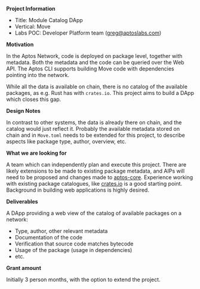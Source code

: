 **Project Information**

- Title: Module Catalog DApp
- Vertical: Move
- Labs POC: Developer Platform team (greg@aptoslabs.com)

**Motivation** 

In the Aptos Network, code is deployed on package level, together with metadata. Both the metadata and the code can be queried over the Web API. The Aptos CLI supports building Move code with dependencies pointing into the network.

While all the data is available on chain, there is no catalog of the available packages, as e.g. Rust has with `crates.io`. This project aims to build a DApp which closes this gap.

**Design Notes**

In contrast to other systems, the data is already there on chain, and the catalog would just reflect it. Probably the available metadata stored on chain and in `Move.toml` needs to be extended for this project, to describe aspects like package type, author, overview, etc.

**What we are looking for**

A team which can independently plan and execute this project. There are likely extensions to be made to existing package metadata, and AIPs will need to be proposed and changes made to [aptos-core](https://github.com/aptos/aptos-core). Experience working with existing package catalogues, like [crates.io](http://crates.io) is a good starting point. Background in building web applications is highly desired.

**Deliverables** 

A DApp providing a web view of the catalog of available packages on a network:

- Type, author, other relevant metadata
- Documentation of the code
- Verification that source code matches bytecode
- Usage of the package (usage in dependencies)
- etc.

**Grant amount** 

Initially 3 person months, with the option to extend the project.
